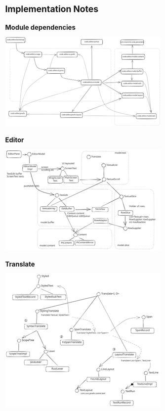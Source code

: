# Implementation Notes

## Module dependencies

![module dependencies](images/implementation-note-00.svg)


## Editor

![editor part](images/implementation-note-01.svg)


## Translate

![ranslate part](images/implementation-note-02.svg)

